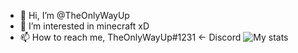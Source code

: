 - 👋 Hi, I’m @TheOnlyWayUp
- 👀 I’m interested in minecraft xD
- 📫 How to reach me, TheOnlyWayUp#1231 <- Discord
![My stats](https://github-readme-stats.vercel.app/api?username=TheOnlyWayUp&count_private=true&custom_title=TheOnlyWayUp%20-%20Python%20Gang&title_color=e5e5e5&text_color=cdc9c9&bg_color=4c40c7&border_color=81a3ff&border_radius=25)
<!---
TheOnlyWayUp/TheOnlyWayUp is a ✨ special ✨ repository because its `README.md` (this file) appears on your GitHub profile.
You can click the Preview link to take a look at your changes.
--->
